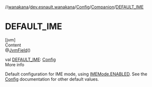 //[wanakana](../../../index.md)/[dev.esnault.wanakana](../../index.md)/[Config](../index.md)/[Companion](index.md)/[DEFAULT_IME](-d-e-f-a-u-l-t_-i-m-e.md)



# DEFAULT_IME  
[jvm]  
Content  
@[JvmField](https://kotlinlang.org/api/latest/jvm/stdlib/kotlin.jvm/-jvm-field/index.html)()  
  
val [DEFAULT_IME](-d-e-f-a-u-l-t_-i-m-e.md): [Config](../index.md)  
More info  


Default configuration for IME mode, using [IMEMode.ENABLED](../../-i-m-e-mode/-e-n-a-b-l-e-d/index.md). See the [Config](../index.md) documentation for other default values.

  



